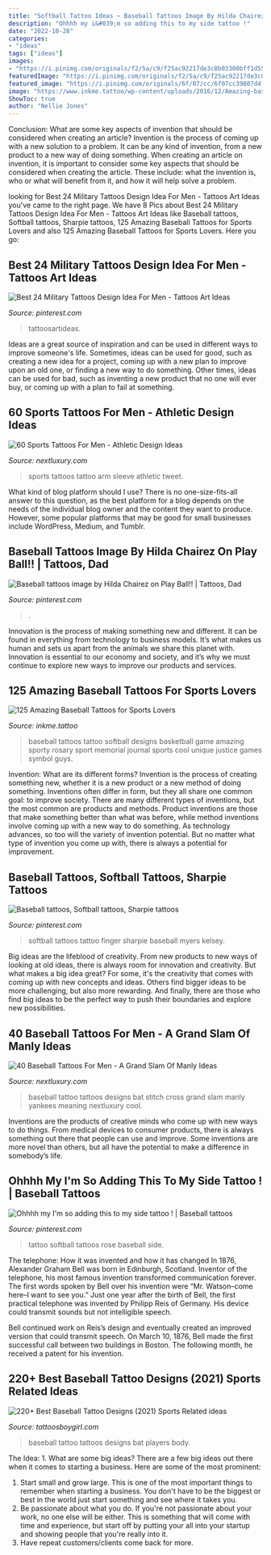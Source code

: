 ```yaml
---
title: "Softball Tattoo Ideas ~ Baseball Tattoos Image By Hilda Chairez On Play Ball!!"
description: "Ohhhh my i&#039;m so adding this to my side tattoo !"
date: "2022-10-28"
categories:
- "ideas"
tags: ["ideas"]
images:
- "https://i.pinimg.com/originals/f2/5a/c9/f25ac92217de3c8b03300bff1d55cf52.jpg"
featuredImage: "https://i.pinimg.com/originals/f2/5a/c9/f25ac92217de3c8b03300bff1d55cf52.jpg"
featured_image: "https://i.pinimg.com/originals/6f/07/cc/6f07cc39807d4f3ee72b43717acf8a45.jpg"
image: "https://www.inkme.tattoo/wp-content/uploads/2016/12/Amazing-baseball-tattoos-ideas0771.jpg"
ShowToc: true
author: "Nellie Jones"
---
```



Conclusion: What are some key aspects of invention that should be considered when creating an article?
Invention is the process of coming up with a new solution to a problem. It can be any kind of invention, from a new product to a new way of doing something. When creating an article on invention, it is important to consider some key aspects that should be considered when creating the article. These include: what the invention is, who or what will benefit from it, and how it will help solve a problem.

	

		
looking for Best 24 Military Tattoos Design Idea For Men - Tattoos Art Ideas you've came to the right page. We have 8 Pics about Best 24 Military Tattoos Design Idea For Men - Tattoos Art Ideas like Baseball tattoos, Softball tattoos, Sharpie tattoos, 125 Amazing Baseball Tattoos for Sports Lovers and also 125 Amazing Baseball Tattoos for Sports Lovers. Here you go:
		
    
## Best 24 Military Tattoos Design Idea For Men - Tattoos Art Ideas

<img loading=lazy src="https://i.pinimg.com/originals/81/40/4d/81404de15caa65232f7979bd8e8e4769.jpg" onerror="this.onerror=null;this.src='https://tse2.mm.bing.net/th?id=OIP.6O8dkZgSsu95r07mv2BboAHaIH&amp;pid=15.1';" alt="Best 24 Military Tattoos Design Idea For Men - Tattoos Art Ideas">

_Source: pinterest.com_

>tattoosartideas. 

	

Ideas are a great source of inspiration and can be used in different ways to improve someone's life. Sometimes, ideas can be used for good, such as creating a new idea for a project, coming up with a new plan to improve upon an old one, or finding a new way to do something. Other times, ideas can be used for bad, such as inventing a new product that no one will ever buy, or coming up with a plan to fail at something.

    
## 60 Sports Tattoos For Men - Athletic Design Ideas

<img loading=lazy src="http://nextluxury.com/wp-content/uploads/male-with-cool-sports-tattoo-design-on-arm.jpg" onerror="this.onerror=null;this.src='https://tse2.mm.bing.net/th?id=OIP.KACgQGGAi6AJb5YJm4XxKgHaHa&amp;pid=15.1';" alt="60 Sports Tattoos For Men - Athletic Design Ideas">

_Source: nextluxury.com_

>sports tattoos tattoo arm sleeve athletic tweet. 

	

What kind of blog platform should I use?
There is no one-size-fits-all answer to this question, as the best platform for a blog depends on the needs of the individual blog owner and the content they want to produce. However, some popular platforms that may be good for small businesses include WordPress, Medium, and Tumblr.

    
## Baseball Tattoos Image By Hilda Chairez On Play Ball!! | Tattoos, Dad

<img loading=lazy src="https://i.pinimg.com/originals/f2/5a/c9/f25ac92217de3c8b03300bff1d55cf52.jpg" onerror="this.onerror=null;this.src='https://tse1.mm.bing.net/th?id=OIP.9hYG2f_v2ZqkkS_AHwSX-AHaFj&amp;pid=15.1';" alt="Baseball tattoos image by Hilda Chairez on Play Ball!! | Tattoos, Dad">

_Source: pinterest.com_

>. 

	

Innovation is the process of making something new and different. It can be found in everything from technology to business models. It’s what makes us human and sets us apart from the animals we share this planet with. Innovation is essential to our economy and society, and it’s why we must continue to explore new ways to improve our products and services.

    
## 125 Amazing Baseball Tattoos For Sports Lovers

<img loading=lazy src="https://www.inkme.tattoo/wp-content/uploads/2016/12/Amazing-baseball-tattoos-ideas0771.jpg" onerror="this.onerror=null;this.src='https://tse2.mm.bing.net/th?id=OIP.fkUkbYxVoZwPTbAuwCYyTgHaHa&amp;pid=15.1';" alt="125 Amazing Baseball Tattoos for Sports Lovers">

_Source: inkme.tattoo_

>baseball tattoos tattoo softball designs basketball game amazing sporty rosary sport memorial journal sports cool unique justice games symbol guys. 

	

Invention: What are its different forms?
Invention is the process of creating something new, whether it is a new product or a new method of doing something. Inventions often differ in form, but they all share one common goal: to improve society. There are many different types of inventions, but the most common are products and methods. Product inventions are those that make something better than what was before, while method inventions involve coming up with a new way to do something. As technology advances, so too will the variety of invention potential. But no matter what type of invention you come up with, there is always a potential for improvement.

    
## Baseball Tattoos, Softball Tattoos, Sharpie Tattoos

<img loading=lazy src="https://i.pinimg.com/originals/6f/07/cc/6f07cc39807d4f3ee72b43717acf8a45.jpg" onerror="this.onerror=null;this.src='https://tse2.mm.bing.net/th?id=OIP.ck6RW3njFQgM6YNBbOTaEAHaHa&amp;pid=15.1';" alt="Baseball tattoos, Softball tattoos, Sharpie tattoos">

_Source: pinterest.com_

>softball tattoos tattoo finger sharpie baseball myers kelsey. 

	

Big ideas are the lifeblood of creativity. From new products to new ways of looking at old ideas, there is always room for innovation and creativity. But what makes a big idea great? For some, it's the creativity that comes with coming up with new concepts and ideas. Others find bigger ideas to be more challenging, but also more rewarding. And finally, there are those who find big ideas to be the perfect way to push their boundaries and explore new possibilities.

    
## 40 Baseball Tattoos For Men - A Grand Slam Of Manly Ideas

<img loading=lazy src="http://nextluxury.com/wp-content/uploads/baseball-stitch-tattoo-for-men.jpg" onerror="this.onerror=null;this.src='https://tse3.mm.bing.net/th?id=OIP.4ZJInEO2UrosyemwMusOvQHaHp&amp;pid=15.1';" alt="40 Baseball Tattoos For Men - A Grand Slam Of Manly Ideas">

_Source: nextluxury.com_

>baseball tattoo tattoos designs bat stitch cross grand slam manly yankees meaning nextluxury cool. 

	

Inventions are the products of creative minds who come up with new ways to do things. From medical devices to consumer products, there is always something out there that people can use and improve. Some inventions are more novel than others, but all have the potential to make a difference in somebody’s life.

    
## Ohhhh My I&#039;m So Adding This To My Side Tattoo ! | Baseball Tattoos

<img loading=lazy src="https://i.pinimg.com/736x/c0/d3/7c/c0d37c1b14503aed8dec1d0257fb86f7--softball-tattoos-tattoo-roses.jpg" onerror="this.onerror=null;this.src='https://tse1.mm.bing.net/th?id=OIP.wEQPfdJZhuud1hm70FQA0AErEs&amp;pid=15.1';" alt="Ohhhh my I&#039;m so adding this to my side tattoo ! | Baseball tattoos">

_Source: pinterest.com_

>tattoo softball tattoos rose baseball side. 

	

The telephone: How it was invented and how it has changed
In 1876, Alexander Graham Bell was born in Edinburgh, Scotland. Inventor of the telephone, his most famous invention transformed communication forever. The first words spoken by Bell over his invention were “Mr. Watson–come here–I want to see you.” 
Just one year after the birth of Bell, the first practical telephone was invented by Philipp Reis of Germany. His device could transmit sounds but not intelligible speech. 

Bell continued work on Reis’s design and eventually created an improved version that could transmit speech. On March 10, 1876, Bell made the first successful call between two buildings in Boston. The following month, he received a patent for his invention.

    
## 220+ Best Baseball Tattoo Designs (2021) Sports Related Ideas

<img loading=lazy src="https://cdn.tattoosboygirl.com/wp-content/uploads/2020/03/baseball-tattoo-player-cross-bat-64.jpg" onerror="this.onerror=null;this.src='https://tse4.mm.bing.net/th?id=OIP.ipelmB0c1UUFATlNMOJqoAHaFj&amp;pid=15.1';" alt="220+ Best Baseball Tattoo Designs (2021) Sports Related ideas">

_Source: tattoosboygirl.com_

>baseball tattoo tattoos designs bat players body. 

	

The Idea: 1. What are some big ideas?
There are a few big ideas out there when it comes to starting a business. Here are some of the most prominent:
1. Start small and grow large. This is one of the most important things to remember when starting a business. You don't have to be the biggest or best in the world just start something and see where it takes you.
2. Be passionate about what you do. If you're not passionate about your work, no one else will be either. This is something that will come with time and experience, but start off by putting your all into your startup and showing people that you're really into it.
3. Have repeat customers/clients come back for more.

